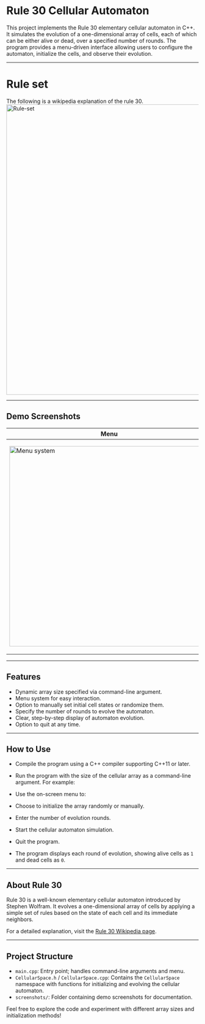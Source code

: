 # Rule 30 Cellular Automaton

This project implements the Rule 30 elementary cellular automaton in C++. It simulates the evolution of a one-dimensional array of cells, each of which can be either alive or dead, over a specified number of rounds. The program provides a menu-driven interface allowing users to configure the automaton, initialize the cells, and observe their evolution.

---
# Rule set
The following is a wikipedia explanation of the rule 30.
<img width="758" alt="Rule-set" src="https://github.com/user-attachments/assets/7c97edcf-d0ab-4c5c-990f-6907d7387b25" />

---

## Demo Screenshots

| Menu | Initial cells | random config |
|------------|------------------------|------------------------|
| <img width="523" alt="Menu system" src="https://github.com/user-attachments/assets/4a160c53-4ff6-44c6-8fb7-efe9f16009b8" /> | <img width="505" alt="Example1-Defualt" src="https://github.com/user-attachments/assets/8a2de9fd-669e-43c2-9cc0-5256a1399422" /> | <img width="554" alt="Example2-RandomSelection" src="https://github.com/user-attachments/assets/2fbfb0aa-e34c-4d05-ae84-d82798794ccc" /> |

---

## Features

- Dynamic array size specified via command-line argument.
- Menu system for easy interaction.
- Option to manually set initial cell states or randomize them.
- Specify the number of rounds to evolve the automaton.
- Clear, step-by-step display of automaton evolution.
- Option to quit at any time.

---

## How to Use

- Compile the program using a C++ compiler supporting C++11 or later.

- Run the program with the size of the cellular array as a command-line argument. For example:


- Use the on-screen menu to:

- Choose to initialize the array randomly or manually.
- Enter the number of evolution rounds.
- Start the cellular automaton simulation.
- Quit the program.

- The program displays each round of evolution, showing alive cells as `1` and dead cells as `0`.

---

## About Rule 30

Rule 30 is a well-known elementary cellular automaton introduced by Stephen Wolfram. It evolves a one-dimensional array of cells by applying a simple set of rules based on the state of each cell and its immediate neighbors.

For a detailed explanation, visit the [Rule 30 Wikipedia page](https://en.wikipedia.org/wiki/Rule_30).

---

## Project Structure

- `main.cpp`: Entry point; handles command-line arguments and menu.
- `CellularSpace.h` / `CellularSpace.cpp`: Contains the `CellularSpace` namespace with functions for initializing and evolving the cellular automaton.
- `screenshots/`: Folder containing demo screenshots for documentation.


Feel free to explore the code and experiment with different array sizes and initialization methods!
